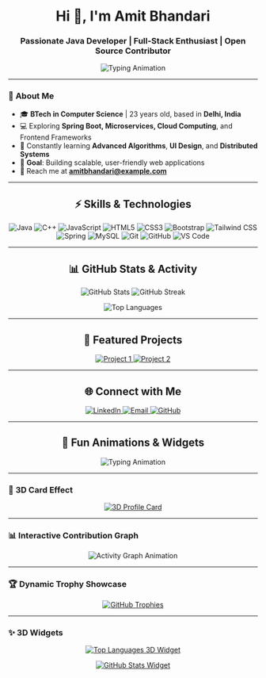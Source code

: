 <h1 align="center">Hi 👋, I'm Amit Bhandari</h1>
<h3 align="center">Passionate Java Developer | Full-Stack Enthusiast | Open Source Contributor</h3>

<p align="center">
  <img src="https://readme-typing-svg.demolab.com?font=Fira+Code&weight=500&size=22&duration=3000&pause=800&color=F4A261&background=000000&center=true&vCenter=true&width=550&lines=🎯+Code+is+Life!;💡+Transforming+Ideas+into+Reality!;🚀+Building+One+Project+at+a+Time!" alt="Typing Animation" />
</p>

---

### 🌟 **About Me**

- 🎓 **BTech in Computer Science** | 23 years old, based in **Delhi, India**  
- 💻 Exploring **Spring Boot, Microservices, Cloud Computing**, and Frontend Frameworks  
- 🌱 Constantly learning **Advanced Algorithms**, **UI Design**, and **Distributed Systems**  
- 🚀 **Goal**: Building scalable, user-friendly web applications  
- 📧 Reach me at **amitbhandari@example.com**

---

<h2 align="center">⚡ Skills & Technologies</h2>

<p align="center">
  <!-- Programming Languages -->
  <img src="https://img.shields.io/badge/Java-%23ED8B00.svg?style=for-the-badge&logo=java&logoColor=white" alt="Java" />
  <img src="https://img.shields.io/badge/C++-%2300599C.svg?style=for-the-badge&logo=c%2B%2B&logoColor=white" alt="C++" />
  <img src="https://img.shields.io/badge/JavaScript-%23F7DF1E.svg?style=for-the-badge&logo=javascript&logoColor=black" alt="JavaScript" />

  <!-- Frontend Development -->
  <img src="https://img.shields.io/badge/HTML5-%23E34F26.svg?style=for-the-badge&logo=html5&logoColor=white" alt="HTML5" />
  <img src="https://img.shields.io/badge/CSS3-%231572B6.svg?style=for-the-badge&logo=css3&logoColor=white" alt="CSS3" />
  <img src="https://img.shields.io/badge/Bootstrap-%23563D7C.svg?style=for-the-badge&logo=bootstrap&logoColor=white" alt="Bootstrap" />
  <img src="https://img.shields.io/badge/Tailwind_CSS-%2338B2AC.svg?style=for-the-badge&logo=tailwind-css&logoColor=white" alt="Tailwind CSS" />

  <!-- Backend & Database -->
  <img src="https://img.shields.io/badge/Spring-%236DB33F.svg?style=for-the-badge&logo=spring&logoColor=white" alt="Spring" />
  <img src="https://img.shields.io/badge/MySQL-%2300f.svg?style=for-the-badge&logo=mysql&logoColor=white" alt="MySQL" />

  <!-- Tools -->
  <img src="https://img.shields.io/badge/Git-%23F05033.svg?style=for-the-badge&logo=git&logoColor=white" alt="Git" />
  <img src="https://img.shields.io/badge/GitHub-%23181717.svg?style=for-the-badge&logo=github&logoColor=white" alt="GitHub" />
  <img src="https://img.shields.io/badge/VS%20Code-%23007ACC.svg?style=for-the-badge&logo=visual-studio-code&logoColor=white" alt="VS Code" />
</p>

---

<h2 align="center">📊 GitHub Stats & Activity</h2>

<p align="center">
  <img src="https://github-readme-stats.vercel.app/api?username=iabdamit&show_icons=true&theme=radical" alt="GitHub Stats" />
  <img src="https://github-readme-streak-stats.herokuapp.com/?user=iabdamit&theme=radical" alt="GitHub Streak" />
</p>

<p align="center">
  <img src="https://github-readme-stats.vercel.app/api/top-langs/?username=iabdamit&layout=compact&theme=radical" alt="Top Languages" />
</p>

---

<h2 align="center">🎯 Featured Projects</h2>

<p align="center">
  <a href="https://github.com/iabdamit/project1" target="_blank">
    <img src="https://github-readme-stats.vercel.app/api/pin/?username=iabdamit&repo=project1&theme=radical" alt="Project 1" />
  </a>
  <a href="https://github.com/iabdamit/project2" target="_blank">
    <img src="https://github-readme-stats.vercel.app/api/pin/?username=iabdamit&repo=project2&theme=radical" alt="Project 2" />
  </a>
</p>

---

<h2 align="center">🌐 Connect with Me</h2>

<p align="center">
  <a href="https://linkedin.com/in/amitbhandari" target="_blank">
    <img src="https://img.shields.io/badge/LinkedIn-%230077B5.svg?style=for-the-badge&logo=linkedin&logoColor=white" alt="LinkedIn" />
  </a>
  <a href="mailto:amitbhandari@example.com" target="_blank">
    <img src="https://img.shields.io/badge/Email-%23D14836.svg?style=for-the-badge&logo=gmail&logoColor=white" alt="Email" />
  </a>
  <a href="https://github.com/iabdamit" target="_blank">
    <img src="https://img.shields.io/badge/GitHub-%23181717.svg?style=for-the-badge&logo=github&logoColor=white" alt="GitHub" />
  </a>
</p>

---

<h2 align="center">🌟 Fun Animations & Widgets</h2>

<p align="center">
  <!-- Custom Typing Animation -->
  <img src="https://readme-typing-svg.demolab.com?font=Fira+Code&weight=500&size=22&duration=3000&pause=800&color=F4A261&background=000000&center=true&vCenter=true&width=550&lines=🎯+Code+is+Life!;💡+Transforming+Ideas+into+Reality!;🚀+Building+One+Project+at+a+Time!" alt="Typing Animation" />
</p>

---

### 🎨 **3D Card Effect**
<p align="center">
  <a href="https://github.com/iabdamit" target="_blank">
    <img src="https://github-profile-summary-cards.vercel.app/api/cards/profile-details?username=iabdamit&theme=radical" alt="3D Profile Card" />
  </a>
</p>

---

### 📊 **Interactive Contribution Graph**
<p align="center">
  <img src="https://github.com/Ashutosh00710/github-readme-activity-graph/blob/main/Assets/grid.svg" alt="Activity Graph Animation" />
</p>

---

### 🏆 **Dynamic Trophy Showcase**
<p align="center">
  <a href="https://github-profile-trophy.vercel.app/?username=iabdamit&theme=gruvbox">
    <img src="https://github-profile-trophy.vercel.app/?username=iabdamit&theme=gruvbox&margin-w=15&margin-h=15" alt="GitHub Trophies" />
  </a>
</p>

---

### ✨ **3D Widgets**
<p align="center">
  <a href="https://github.com/iabdamit">
    <img src="https://github-readme-stats.vercel.app/api/top-langs/?username=iabdamit&layout=compact&theme=radical&langs_count=6" alt="Top Languages 3D Widget" />
  </a>
</p>

<p align="center">
  <a href="https://github.com/iabdamit">
    <img src="https://github-readme-stats.vercel.app/api?username=iabdamit&show_icons=true&count_private=true&theme=radical" alt="GitHub Stats Widget" />
  </a>
</p>



